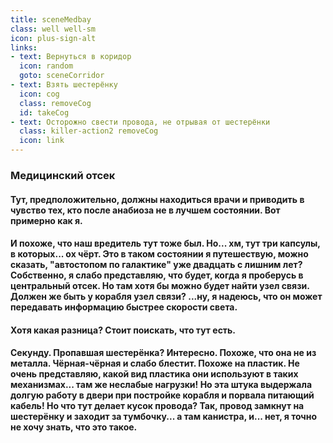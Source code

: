 ```yaml
---
title: sceneMedbay
class: well well-sm
icon: plus-sign-alt
links:
- text: Вернуться в коридор
  icon: random
  goto: sceneCorridor
- text: Взять шестерёнку
  icon: cog
  class: removeCog
  id: takeCog
- text: Осторожно свести провода, не отрывая от шестерёнки
  class: killer-action2 removeCog
  icon: link
---
```

<h3>Медицинский отсек</h3>
<h4>Тут, предположительно, должны находиться врачи и приводить в чувство тех, кто после анабиоза не в лучшем состоянии. Вот примерно как я.</h4>
<h4>И похоже, что наш вредитель тут тоже был. Но... хм, тут три капсулы, в которых... ох чёрт. Это в таком состоянии я путешествую, можно сказать, "автостопом по галактике" уже двадцать с лишним лет? Собственно, я слабо представляю, что будет, когда я проберусь в центральный отсек. Но там хотя бы можно будет найти узел связи. Должен же быть у корабля узел связи? ...ну, я надеюсь, что он может передавать информацию быстрее скорости света.</h4>
<h4 id="alterableCog">Хотя какая разница? Стоит поискать, что тут есть.</h4>
<h4 class="removeCog">Секунду. Пропавшая шестерёнка? Интересно. Похоже, что она не из металла. Чёрная-чёрная и слабо блестит. Похоже на пластик. Не очень представляю, какой вид пластика они используют в таких механизмах... там же неслабые нагрузки! Но эта штука выдержала долгую работу в двери при постройке корабля и порвала питающий кабель! Но что тут делает кусок провода? Так, провод замкнут на шестерёнку и заходит за тумбочку... а там канистра, и... нет, я точно не хочу знать, что это такое.</h4>
